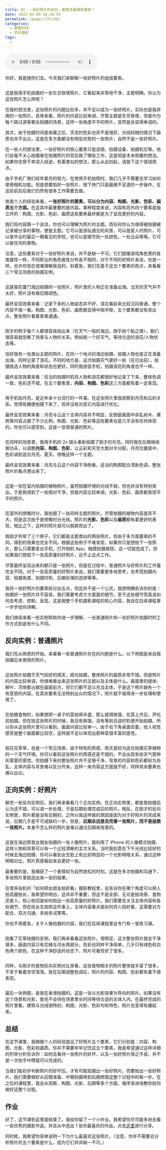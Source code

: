 ```yaml
---
title: 02｜一张好照片的背后，都隐含着哪些要素？
date: 2022-03-09 16:34:59
permalink: /pages/1fccdb/
categories:
  - 极客时间
  - 手机摄影
tags:
  - 
---
```

<audio title="02｜一张好照片的背后，都隐含着哪些要素？" src="https://static001.geekbang.org/resource/audio/b4/6c/b4d1fc911640d5ab2003da550c01676c.mp3" controls="controls"></audio> 
<p>你好，我是随你们去。今天我们来聊聊一张好照片的组成要素。</p><p><img src="https://static001.geekbang.org/resource/image/d2/48/d2d5cef9de554140261b9281341aee48.png" alt=""></p><p>这是我用手机拍摄的一张东京铁塔照片，它看起来非常地干净，主题明确。你认为这张照片怎么样呢？</p><p>在我的想法里，这张照片的问题比较多，并不足以成为一张好照片，实际也是我弃用的一张照片。具体来看，照片的内容比较单调，尽管主题是东京铁塔，但是作为每个路过游客都会拍摄的场景，这样一张角度平平的照片，显然是会显得单调的。</p><p>其次，由于拍摄时间是夜幕之后，天空的色彩也并不是很好，光线较暗的情况下画质也并不出众，这是在多方面都没有明显优势的一张照片，自然不是一张好照片。</p><p>在一些人的想法里，一张好照片的核心要素只是滤镜、拍摄设备、拍摄机位等。他们丝毫不关心拍摄者在拍摄照片的背后做了哪些工作，这是彻底本末倒置的想法。如果你也曾不幸误入歧途，有着类似的想法，那么从此刻起，请放下这个错误观点。</p><p>由于手机厂商们经年累月的努力，在使用手机拍照时，我们几乎不需要去学习如何使用相机功能。但是想要拍好一张照片，按下快门只是最微不足道的一步操作，在这前前后后我们仍然有很多工作需要去做。</p><p>依我个人的经验来看，<strong>一张好照片的要素，可以分为内容、构图、光影、色彩、画质五个方面</strong><strong>。</strong>在这其中最重要的是内容。某种程度来说，内容和另外四个要素是独立开的：构图、光影、色彩、画质这些要素最终都是为了呈现更好的内容。</p><!-- [[[read_end]]] --><p>我们将内容换一个说法，你也可以理解为照片的主题。而任何你认为值得被拍摄被记录被分享的事物，便是主题。它可以是游玩遇见的风景，可以是爱人的照片，可以是毕业时最后一眼看见的学校，也可以是细节到一处颜色，一处云朵等等。它可以是任何的事物。</p><p>注意，这些要素对于一张好照片来说，并不是缺一不可。它们就像游戏角色里的各类属性一样，不同职业的角色属性分布各不相同，对于不同的好照片来说，也是一样。也许你现在很难理解我说的，别着急，我们先基于这五个要素的观点，来看看三个常见场景的拍摄实例。</p><p><img src="https://static001.geekbang.org/resource/image/24/50/2445cbc601f9c92772ed949a47096350.png" alt=""></p><p>这是我在厦门海边拍摄的一张照片，照片里的人物正在准备出海，当天的天气并不太好，照片没有做后期调色。</p><p>最终呈现效果来看：记录下来的人物姿态并不好，浪花看起来比较沉闷普通，整个内容不值一看。构图、光影、色彩、画质都显得中规中矩，五个要素都没有突出点，整张照片看着普普通通。</p><p><img src="https://static001.geekbang.org/resource/image/3c/18/3cc54cf9bc447943ff22258311d88418.png" alt=""></p><p>刚才的例子每个人都很容易拍出来（在天气一般的海边，随手拍个船之类）。我们很容易就忽略了场景与人物的关系，例如挑一个好天气、等待合适的浪花/人物状态等。</p><p>恰好我有一张类似主题的照片，在同一个地点的海边拍摄，拍摄人物也是正在准备出海，同样记录了浪花。不同的地方是，这次拍摄天气更好一些（在日出前），拍摄挑选人物的角度和状态也更好。同时我放低手机，拍摄浪花的角度也不一样。</p><p>最终呈现效果来看：恰当的拍摄时机将人物和浪花都很好地记录了下来，整体色调一致，色彩还不错，在五个要素里，<strong>内容、构图、色彩</strong>这三方面都有着一定表现。</p><p><img src="https://static001.geekbang.org/resource/image/ba/85/ba8cb27e10623548dd3d5db805efa185.png" alt=""></p><p>用手机拍月亮，是近年来十分流行的一件事。在这张照片里我观察到月亮和云的关系，觉得有趣便拍摄下来了，但并没有对其它内容进行优化。</p><p>最终呈现效果来看：月亮与云这个主体内容并不明显，反倒是画面中杂乱树木、建筑等内容占据了不少比例。构图、光影、色彩等这些要素也是几乎没有任何体现的。你也可以感受到，这是一张很普通的照片。</p><p><img src="https://static001.geekbang.org/resource/image/84/7b/8472ac87c19d73a989yy1f1e84c17c7b.png" alt=""></p><p>在同样的场景里，我用手机的 2x 镜头重新拍摄了刚才的月亮。同时我在后期继续做功夫，以调整<strong>内容、构图、色彩</strong>，让云彩和天空大致对半分配，月亮位置居中，色彩调到适合月亮、夏天、傍晚这样一个主题。</p><p>最终呈现效果来看：月亮与云这个内容干净耐看，适当的构图配合清新色调，整张照片的看点便出来了。</p><p><img src="https://static001.geekbang.org/resource/image/9b/c5/9b05fd28043a3db8d926dbbdb860c0c5.jpg" alt=""></p><p>这是一张在室内拍摄的植物照片，虽然拍摄环境的光线不弱，但也并没有特别突出。于是我得到了一张相对干净，但是内容比较单调，光影、色彩、画质都表现平平的照片。</p><p><img src="https://static001.geekbang.org/resource/image/3f/f3/3f1be2b17e8ee49af53d5e8a857f1df3.jpg" alt=""></p><p>在室外的傍晚时分，我拍摄了一张同样主题的照片。尽管拍摄的植物内容差异不大，但是这次由于是傍晚时分光线，照片的<strong>光影、色彩</strong>以及<strong>画质</strong>都有着更好的表现，相比之下，这样的照片就可以脱颖而出了。</p><p>我刚才列举了三个例子，它们都是主题类似的两张照片。但由于多方面要素的不同，得到的效果也完全不同。根据这些例子不难发现，如果你只是想拍下一张照片，那么只需要拿出手机，打开相机 App，触摸拍摄按钮，这一切就完成了。但如果我们想拍下一张高质量的好照片，远不止这点工作。</p><p>尽管最终呈现出来的都只是一张照片，但是在过程中，普通照片与好照片的工作量完全不同。对于一张高质量的好照片来说，我们需要更多地思考，去考究拍摄内容、拍摄角度、拍摄时机、后期处理的选择等等。</p><p>我将一张好照片的要素拆分出五点，但这并不是一个公式，我想明确告诉你的是：拍摄好一张照片并不容易，我们需要考虑方方面面的细节。至于这些细节究竟该如何去考虑、控制、呈现，这是我整个手机摄影课程的核心内容，我会在后续课程里一步步给你讲解。</p><p>我们继续来看一些实例帮助你进一步理解，一张普通照片和一张好照片拍摄时的工作方式到底有什么不同。</p><h2>反向实例：普通照片</h2><p>我们先从熟悉的开始，来看看一些普通照片存在的问题是什么。以下例图是来自我拍摄后未使用的照片。</p><p><img src="https://static001.geekbang.org/resource/image/16/8b/1601dc3c1e9ce2269b6e3002f2748c8b.jpg" alt=""></p><p>这张照片拍摄于天气较好的晴天，顺光拍摄，整体照片的画质非常不错。但是照片的内容比较单调，你很难看出来这张照片的主题以及主体是什么。画面里的堤岸、柳叶、河岸都占据在画面前方，但它们都不足以充当主体，于是这个照片缺失一个有意思的内容。在其余要素无法特别出众的情况下，照片就不值得进一步处理和使用了。</p><p><img src="https://static001.geekbang.org/resource/image/e3/4d/e372488133a4c2yye798a65f6e05664d.png" alt=""></p><p>在拍摄食物时，如果想把一桌子的菜拍得丰盛，那么就得挨饿，在菜上齐后，开吃前拍摄。但在拍这张照片的时候，我没有挨饿，没有等到合适时机便开始拍摄。所以你从这张照片里可以看到，画面内容比较单一。由于右下角桌面空着，给人视觉感受是整个画面都比较空，这样就不足以体现出那种菜很丰富的感觉。</p><p><img src="https://static001.geekbang.org/resource/image/cc/17/cc3a599e3e1b266486900ef9c0355917.jpg" alt=""></p><p>拍花花草草，也是一个常见场景。由于特有的质感，雨天是较为适合拍摄花草植物的一个天气环境。你可以看到这张照片的质感还是不错的，不会出现有些天气那种灰蒙蒙的感觉。但拍摄下来的整张照片并不足够干净，背景的内容和色彩都较为杂乱，主体内容与背景难以区分开来。这样一来内容这方面就不好，同样其余要素也难以出众。</p><h2>正向实例：好照片</h2><p>聊完一些反向实例后，我们再来看看几个正向实例。在正向实例里，都是我拍摄后认为还不错，可以进一步处理，于是后期处理完成后的照片。相反，在刚才的反向实例里，照片都是没有后期的，之所以我这样做的原因是因为对于好照片的完成来说，后期几乎是不可或缺的一步，但是，<strong>后期永远是去完善一张照片，而不是拯救一张照片</strong><strong>。</strong>本身不怎么样的照片是难以通过后期来改善的。</p><p><img src="https://static001.geekbang.org/resource/image/36/6a/36789f7ab3de65750ffa91a44421bb6a.jpg" alt=""></p><p>这是在海边帮我女朋友拍摄的一张人像照片。我利用了 iPhone 的人像模式拍摄，这样人物和背景可以有一个比较清晰的主次关系。当时我刻意在下午光线比较好的时候去海边拍摄，你可以看到女生脸上有比较明显的一个光影明暗关系，通过这种明暗对比，照片质感看起来会更好一些。</p><p>最重要的是，我捕获了一个表情较为自然放松的时刻。这是在多次拍摄和沟通下，多张照片里挑选出来一张的结果。</p><p>在很多投机的「如何把女朋友拍好看」摄影教程里，会告诉你在哪个角度可以把人拍高腿拍长，我希望你明白，这并非不重要，但这不是全部。无论是拍场景、食物还是人，核心依旧是如何拍出一张高质量的好照片。我们需要去关注主体内容和各处细节，而在给女生拍照这件事上，主体内容重点是如何将人拍好看，这需要对方配合、双方沟通、多拍多试等等。</p><p>你也不用着急，关于人像拍摄的内容，我们在后续课程里会专门有一堂练习课。</p><p><img src="https://static001.geekbang.org/resource/image/6d/a2/6dbf1ee967c9cf6528f1283370b496a2.jpg" alt=""></p><p>刚看了花草拍摄的反例，我们再来看看这张照片。很明显，这次整张照片就会干净很多，画面内容只有花植与河水两部分，色彩也同样干净简单，几乎只有绿色和白色两个颜色。在这样干净舒适的状态下，照片可看性好了很多。</p><p><img src="https://static001.geekbang.org/resource/image/1d/81/1d69b44441ab597770a31df487638381.jpg" alt=""></p><p>同样，与刚才的食物反向实例对比来看，这张食物相关的照片整体就丰富了很多，不至于看着空空荡荡。我在后期调整色调后，照片的内容、构图、色彩都有着不错表现。</p><p><img src="https://static001.geekbang.org/resource/image/47/b7/471d6a50ecf3024bf1f9d41a89b64fb7.jpg" alt=""></p><p>最后一张例图，是我在香港拍摄的。这是一张以光影效果为导向的照片。如果没有这个场景和光影，我也不会待在场景里长时间等待合适的主体入内。在最终完成的照片里看，建筑与光线很特别，构图、光影、色彩均有特色，照片也变得有趣起来。</p><h2>总结</h2><p>在这节课里，我根据个人的经验提出了好照片五个要素，它们分别是：内容、构图、光影、色彩和画质。你并不需要牢牢记住这五个要素，我是希望通过这样详细的列举分析告诉你：如何去看待一张照片的好坏，以及一张好照片得之不易，并不是一次抬手咔嚓就可以完成的。</p><p>当我们能初步判断照片的好坏后，才有可能拍摄出一张好照片。而要拍出一张好照片，我们需要做好从前期准备、中期拍摄再到后期修图这整个过程中的每一步。在之后的课程里，我会从观察、构图、光影、后期等多个方面，循序渐进地教你如何做好这整个过程。</p><h2>作业</h2><p>好了，这节课到这里就结束了。我给你留了一个小作业。我希望你尽可能多地去看一些优秀的摄影作品，并且从中选出 1 张你最喜欢的作品，点击<a href="time://hordeChannelDetail?channelId=29">这里</a>进行分享。</p><p>同时呢，我希望你简单说明一下为什么最喜欢这张照片。（注意，你并不需要去分析照片的五个要素是什么，因为它们并非缺一不可。）</p>